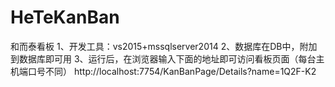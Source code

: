 # HeTeKanBan
和而泰看板
1、开发工具：vs2015+mssqlserver2014
2、数据库在DB中，附加到数据库即可用
3、运行后，在浏览器输入下面的地址即可访问看板页面（每台主机端口号不同）
http://localhost:7754/KanBanPage/Details?name=1Q2F-K2
